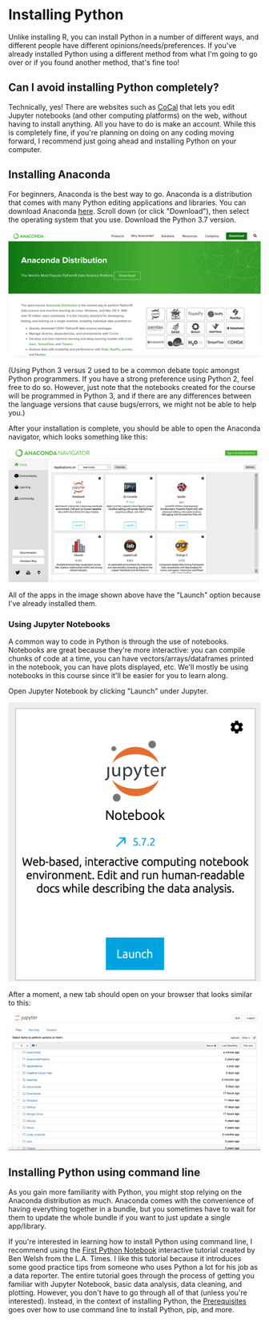 # Installing Python

Unlike installing R, you can install Python in a number of different ways, and different people have different opinions/needs/preferences. If you've already installed Python using a different method from what I'm going to go over or if you found another method, that's fine too!

## Can I avoid installing Python completely?

Technically, yes! There are websites such as [CoCal](https://cocalc.com/) that lets you edit Jupyter notebooks (and other computing platforms) on the web, without having to install anything. All you have to do is make an account. While this is completely fine, if you're planning on doing on any coding moving forward, I recommend just going ahead and installing Python on your computer.  

## Installing Anaconda

For beginners, Anaconda is the best way to go. Anaconda is a distribution that comes with many Python editing applications and libraries. You can download Anaconda [here](https://www.anaconda.com/distribution/). Scroll down (or click "Download"), then select the operating system that you use. Download the Python 3.7 version. 

<img src="/images/install-python-1.png" width="600">

(Using Python 3 versus 2 used to be a common debate topic amongst Python programmers. If you have a strong preference using Python 2, feel free to do so. However, just note that the notebooks created for the course will be programmed in Python 3, and if there are any differences between the language versions that cause bugs/errors, we might not be able to help you.) 

After your installation is complete, you should be able to open the Anaconda navigator, which looks something like this:

<img src="/images/install-python-2.png" width="600">

All of the apps in the image shown above have the "Launch" option because I've already installed them. 

### Using Jupyter Notebooks

A common way to code in Python is through the use of notebooks. Notebooks are great because they're more interactive: you can compile chunks of code at a time, you can have vectors/arrays/dataframes printed in the notebook, you can have plots displayed, etc. We'll mostly be using notebooks in this course since it'll be easier for you to learn along.

Open Jupyter Notebook by clicking "Launch" under Jupyter. 

<img src="/images/launch-jupyter.png" width="600">

After a moment, a new tab should open on your browser that looks similar to this:

<img src="/images/launch-jupyter-2.png" width="600">

## Installing Python using command line

As you gain more familiarity with Python, you might stop relying on the Anaconda distribution as much. Anaconda comes with the convenience of having everything together in a bundle, but you sometimes have to wait for them to update the whole bundle if you want to just update a single app/library. 

If you're interested in learning how to install Python using command line, I recommend using the [First Python Notebook](https://www.firstpythonnotebook.org/index.html) interactive tutorial created by Ben Welsh from the L.A. Times. I like this tutorial because it introduces some good practice tips from someone who uses Python a lot for his job as a data reporter. The entire tutorial goes through the process of getting you familiar with Jupyter Notebook, basic data analysis, data cleaning, and plotting. However, you don't have to go through all of that (unless you're interested). Instead, in the context of installing Python, the [Prerequisites](https://www.firstpythonnotebook.org/prerequisites/index.html) goes over how to use command line to install Python, pip, and more. 